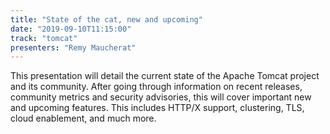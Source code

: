 ```yaml
---
title: "State of the cat, new and upcoming"
date: "2019-09-10T11:15:00"
track: "tomcat"
presenters: "Remy Maucherat"
---
```


This presentation will detail the current state of the Apache Tomcat project and its community. After going through information on recent releases, community metrics and security advisories, this will cover important new and upcoming features. This includes HTTP/X support, clustering, TLS, cloud enablement, and much more.